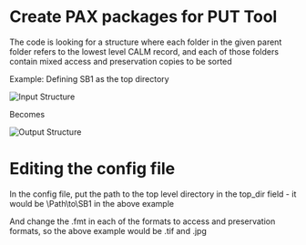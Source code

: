 # Create PAX packages for PUT Tool

The code is looking for a structure where each folder in the given parent folder refers to the lowest level CALM record, and each of those folders contain mixed access and preservation copies to be sorted

Example: Defining SB1 as the top directory

![Input Structure](https://i.ibb.co/fSH2q0m/1111.png)

 Becomes
 
![Output Structure](https://i.ibb.co/f2RCjqc/222222.png)
 
# Editing the config file

In the config file, put the path to the top level directory in the top_dir field - it would be \Path\to\SB1 in the above example

And change the .fmt in each of the formats to access and preservation formats, so the above example would be .tif and .jpg

